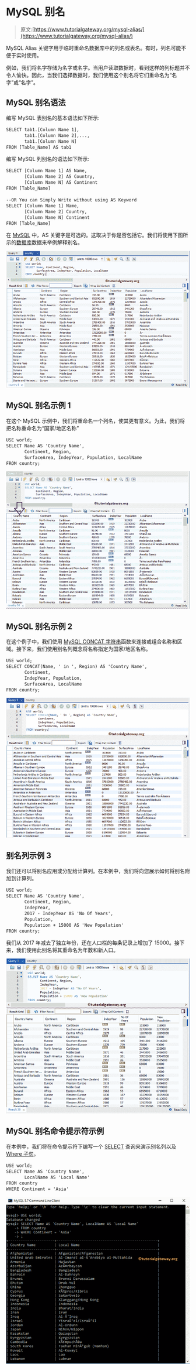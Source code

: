 # MySQL 别名

> 原文:[https://www.tutorialgateway.org/mysql-alias/](https://www.tutorialgateway.org/mysql-alias/)

MySQL Alias 关键字用于临时重命名数据库中的列名或表名。有时，列名可能不便于实时使用。

例如，我们将名字存储为名字或名字。当用户读取数据时，看到这样的列标题并不令人愉快。因此，当我们选择数据时，我们使用这个别名将它们重命名为“名字”或“名字”。

## MySQL 别名语法

编写 MySQL 表别名的基本语法如下所示:

```
SELECT tab1.[Column Name 1], 
       tab1.[Column Name 2],..., 
       tab1.[Column Name N]
FROM [Table_Name] AS tab1
```

编写 MySQL 列别名的语法如下所示:

```
SELECT [Column Name 1] AS Name, 
       [Column Name 2] AS Country, 
       [Column Name N] AS Continent
FROM [Table_Name]

--OR You can Simply Write without using AS Keyword
SELECT [Column Name 1] Name, 
       [Column Name 2] Country, 
       [Column Name N] Continent
FROM [Table_Name]

```

在 [MySQL](https://www.tutorialgateway.org/mysql-tutorial/) 中，AS 关键字是可选的。这取决于你是否包括它。我们将使用下图所示的[数据库](https://www.tutorialgateway.org/mysql-create-database/)数据来举例解释别名。

![MySQL ALIAS Names 1](img/2e4a97a56eb43a81e203ace84092f0c2.png)

## MySQL 别名示例 1

在这个 MySQL 示例中，我们将重命名一个列名，使其更有意义。为此，我们将把名称重命名为“国家/地区名称”

```
USE world;
SELECT Name AS 'Country Name', 
       Continent, Region,
       SurfaceArea, IndepYear, Population, LocalName
FROM country;
```

![MySQL ALIAS Names 2](img/8f910eb487f4d3c8aebf9e41ab7136a5.png)

## MySQL 别名示例 2

在这个例子中，我们使用 [MySQL CONCAT 字符串](https://www.tutorialgateway.org/mysql-concat-string/)函数来连接或组合名称和区域。接下来，我们使用别名列概念将名称指定为国家/地区名称。

```
USE world;
SELECT CONCAT(Name, ' in ', Region) AS 'Country Name', 
       Continent,
       IndepYear, Population,
       SurfaceArea, LocalName 
FROM country;
```

![MySQL ALIAS Names 4](img/193fd73c02ca12b54780b6570996591b.png)

## 别名列示例 3

我们还可以将别名应用或分配给计算列。在本例中，我们将向您展示如何将别名附加到计算列。

```
USE world;
SELECT Name AS 'Country Name', 
       Continent, Region,
       IndepYear,
       2017 - IndepYear AS 'No Of Years', 
       Population,
       Population + 15000 AS 'New Population'
FROM country;
```

我们从 2017 年减去了独立年份，还在人口栏的每条记录上增加了 15000。接下来，我们使用此别名将其重命名为年数和新人口。

![MySQL ALIAS Names 3](img/fadd4fbc7dd84399088ada1db88c5aa7.png)

## MySQL 别名命令提示符示例

在本例中，我们将在命令提示符下编写一个 [SELECT](https://www.tutorialgateway.org/mysql-select-statement/) 查询来演示别名列以及 [Where 子句](https://www.tutorialgateway.org/mysql-where-clause/)。

```
USE world;
SELECT Name AS 'Country Name', 
       LocalName AS 'Local Name'
FROM country
WHERE Continent = 'Asia'
```

![MySQL ALIAS Names 5](img/ce4c987f2089f2280cd5d7648e874d2a.png)